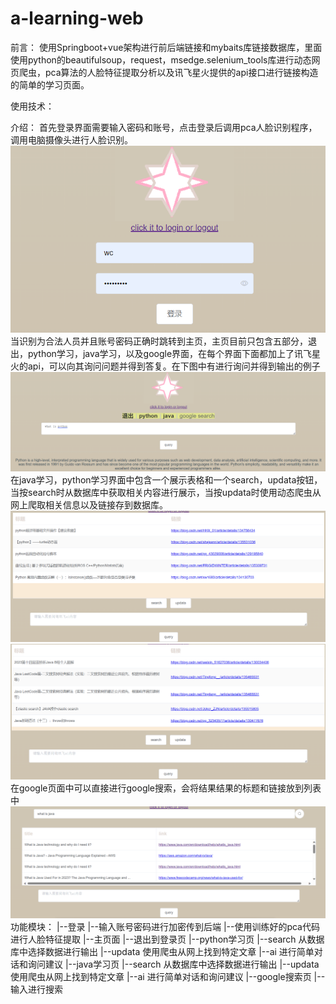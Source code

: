 # a-learning-web
前言：
使用Springboot+vue架构进行前后端链接和mybaits库链接数据库，里面使用python的beautifulsoup，request，msedge.selenium_tools库进行动态网页爬虫，pca算法的人脸特征提取分析以及讯飞星火提供的api接口进行链接构造的简单的学习页面。

使用技术：

介绍：
首先登录界面需要输入密码和账号，点击登录后调用pca人脸识别程序，调用电脑摄像头进行人脸识别。
![Alt text](/picture/p1.png)
当识别为合法人员并且账号密码正确时跳转到主页，主页目前只包含五部分，退出，python学习，java学习，以及google界面，在每个界面下面都加上了讯飞星火的api，可以向其询问问题并得到答复。在下图中有进行询问并得到输出的例子
![Alt text](/picture/p2.png)
在java学习，python学习界面中包含一个展示表格和一个search，updata按钮，当按search时从数据库中获取相关内容进行展示，当按updata时使用动态爬虫从网上爬取相关信息以及链接存到数据库。
![Alt text](/picture/p3.png)
![Alt text](/picture/p4.png)
在google页面中可以直接进行google搜索，会将结果结果的标题和链接放到列表中
![Alt text](/picture/p5.png)
功能模块：
|--登录
    |--输入账号密码进行加密传到后端
    |--使用训练好的pca代码进行人脸特征提取
|--主页面
    |--退出到登录页
    |--python学习页
      |--search 从数据库中选择数据进行输出
      |--updata 使用爬虫从网上找到特定文章
      |--ai 进行简单对话和询问建议
    |--java学习页
      |--search 从数据库中选择数据进行输出
      |--updata 使用爬虫从网上找到特定文章
      |--ai 进行简单对话和询问建议
    |--google搜索页
      |--输入进行搜索
  

